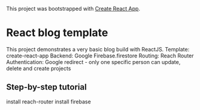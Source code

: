 This project was bootstrapped with [Create React App](https://github.com/facebook/create-react-app).

# React blog template
This project demonstrates a very basic blog build with ReactJS. 
  Template: create-react-app
  Backend: Google Firebase.firestore
  Routing: Reach Router
  Authentication: Google redirect - only one specific person can update, delete and create projects

## Step-by-step tutorial

  install reach-router
  install firebase
